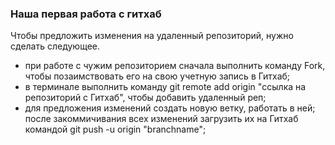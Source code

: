 ### Наша первая работа с гитхаб

Чтобы предложить изменения на удаленный репозиторий, нужно сделать следующее.
* при работе с чужим репозиторием сначала выполнить команду Fork, чтобы позаимствовать его на свою учетную запись в Гитхаб;
* в терминале выполнить команду git remote add origin "ссылка на репозиторий с Гитхаб", чтобы добавить удаленный реп;
* для предложения изменений создать новую ветку, работать в ней;
после закоммичивания всех изменений загрузить их на Гитхаб командой git push -u origin "branchname";
